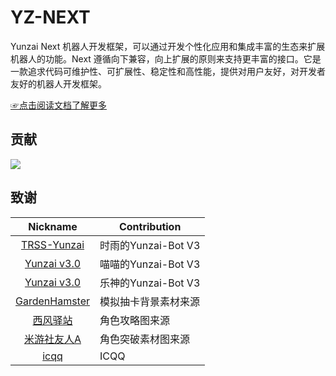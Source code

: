# YZ-NEXT

Yunzai Next 机器人开发框架，可以通过开发个性化应用和集成丰富的生态来扩展机器人的功能。Next 遵循向下兼容，向上扩展的原则来支持更丰富的接口。它是一款追求代码可维护性、可扩展性、稳定性和高性能，提供对用户友好，对开发者友好的机器人开发框架。

[☞点击阅读文档了解更多](https://yunzai-org.github.io/docs/)

## 贡献

<a href="https://github.com/yunzai-org/yunzaijs/graphs/contributors">
  <img src="https://contrib.rocks/image?repo=yunzai-org/yunzaijs" />
</a>

## 致谢

|                           Nickname                            | Contribution         |
| :-----------------------------------------------------------: | -------------------- |
|   [TRSS-Yunzai](https://github.com/TimeRainStarSky/Yunzai)    | 时雨的Yunzai-Bot V3  |
| [Yunzai v3.0](https://github.com/yoimiya-kokomi/Miao-Yunzai)  | 喵喵的Yunzai-Bot V3  |
|      [Yunzai v3.0](https://gitee.com/le-niao/Yunzai-Bot)      | 乐神的Yunzai-Bot V3  |
| [GardenHamster](https://github.com/GardenHamster/GenshinPray) | 模拟抽卡背景素材来源 |
|    [西风驿站](https://bbs.mihoyo.com/ys/collection/839181)    | 角色攻略图来源       |
|  [米游社友人A](https://bbs.mihoyo.com/ys/collection/428421)   | 角色突破素材图来源   |
|            [icqq](https://github.com/icqqjs/icqq)             | ICQQ                 |
